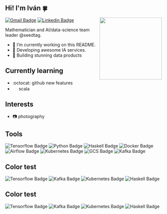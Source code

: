 ## Hi! I'm Iván :four_leaf_clover:

<img align='right' src='https://user-images.githubusercontent.com/5713670/87202985-820dcb80-c2b6-11ea-9f56-7ec461c497c3.gif' width='200"'>

[![Gmail Badge](https://img.shields.io/badge/-canaveral.ivan@gmail.com-c14438?style=flat-square&logo=Gmail&logoColor=white&link=mailto:canaveral.ivan@gmail.com)](mailto:canaveral.ivan@gmail.com)
[![Linkedin Badge](https://img.shields.io/badge/-ivan.canaveral-blue?style=flat-square&logo=Linkedin&logoColor=white&link=https://www.linkedin.com/in/iván-cañaveral-97a018137)](https://www.linkedin.com/in/iv%C3%A1n-ca%C3%B1averal-97a018137/)


Mathematician and AI/data-science team leader @seedtag. 

- 🔭 I’m currently working on this README.
- 🌱 Developing awesome IA services.
- :elephant: Building stunning data products

## Currently learning

- :octocat: github new features
- <img height="16" width="16" src="https://cdn.jsdelivr.net/npm/simple-icons@v4/icons/scala.svg" color="red" /> scala

## Interests

- :camera: photography

## Tools

![Tensorflow Badge](https://img.shields.io/badge/-tensorflow-blue?style=flat-square&logo=tensorflow)
![Python Badge](https://img.shields.io/badge/-Python-green?style=flat-square&logo=python)
![Haskell Badge](https://img.shields.io/badge/-haskell-5D4F85?style=flat-square&logo=haskell)
![Docker Badge](https://img.shields.io/badge/-docker-000?style=flat-square&logo=docker)
![Airflow Badge](https://img.shields.io/badge/-airflow-blue?style=flat-square&logo=apache-airflow)
![Kubernetes Badge](https://img.shields.io/badge/-kubernetes-000?style=flat-square&logo=kubernetes)
![GCS Badge](https://img.shields.io/badge/-gcs-blue?style=flat-square&logo=google-cloud)
![Kafka Badge](https://img.shields.io/badge/-kafka-000?style=flat-square&logo=apache-kafka&logoColor=white)

## Color test
![Tensorflow Badge](https://img.shields.io/badge/-tensorflow-white?style=flat-square&logo=tensorflow)
![Kafka Badge](https://img.shields.io/badge/-kafka-white?style=flat-square&logo=apache-kafka&logoColor=black)
![Kubernetes Badge](https://img.shields.io/badge/-kubernetes-white?style=flat-square&logo=kubernetes)
![Haskell Badge](https://img.shields.io/badge/-haskell-white?style=flat-square&logo=haskell&logoColor=5D4F85)


## Color test
![Tensorflow Badge](https://img.shields.io/badge/-tensorflow-FF6F00?style=flat-square&logo=tensorflow&logoColor=white)
![Kafka Badge](https://img.shields.io/badge/-kafka-black?style=flat-square&logo=apache-kafka&logoColor=white)
![Kubernetes Badge](https://img.shields.io/badge/-kubernetes-blue?style=flat-square&logo=kubernetes&logoColor=white)
![Haskell Badge](https://img.shields.io/badge/-haskell-5D4F85?style=flat-square&logo=haskell&logoColor=white)
